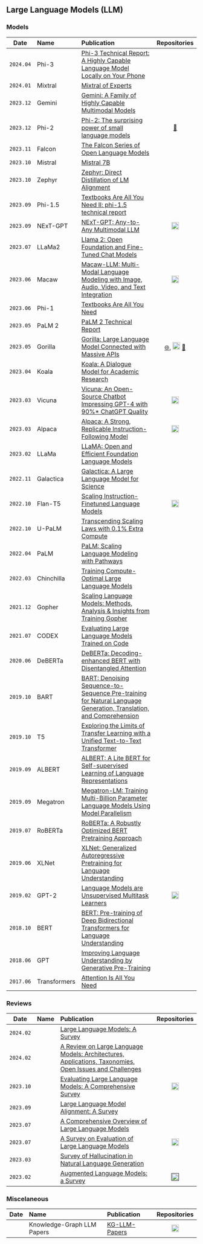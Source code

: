 ## Large Language Models (LLM)

### Models

<!-- 
[<img src="../assets/github.png" width="20" />]()
[🤗]() 
[🌐]()
-->


|   Date    |     Name     | Publication | Repositories |
| :-------: | :---------- | :--------- | :---------: |
| `2024.04` | Phi-3         | [Phi-3 Technical Report: A Highly Capable Language Model Locally on Your Phone](https://arxiv.org/abs/2404.14219v3) |  |
| `2024.01` | Mixtral       | [Mixtral of Experts](https://arxiv.org/abs/2401.04088) |  |
| `2023.12` | Gemini        | [Gemini: A Family of Highly Capable Multimodal Models](https://arxiv.org/abs/2312.11805) |  |
| `2023.12` | Phi-2         | [Phi-2: The surprising power of small language models](https://www.microsoft.com/en-us/research/blog/phi-2-the-surprising-power-of-small-language-models/) | [🤗](https://huggingface.co/microsoft/phi-2) |
| `2023.11` | Falcon        | [The Falcon Series of Open Language Models](https://arxiv.org/abs/2311.16867) |  |
| `2023.10` | Mistral       | [Mistral 7B](https://arxiv.org/abs/2310.06825) |  |
| `2023.10` | Zephyr        | [Zephyr: Direct Distillation of LM Alignment](https://arxiv.org/abs/2310.16944) |  |
| `2023.09` | Phi-1.5       | [Textbooks Are All You Need II: phi-1.5 technical report](https://arxiv.org/abs/2309.05463) |  |
| `2023.09` | NExT-GPT      | [NExT-GPT: Any-to-Any Multimodal LLM](https://arxiv.org/abs/2309.05519) | [<img src="../assets/github.png" width="20" />](https://github.com/NExT-GPT/NExT-GPT) |
| `2023.07` | LLaMa2        | [Llama 2: Open Foundation and Fine-Tuned Chat Models](https://arxiv.org/abs/2307.09288) |  |
| `2023.06` | Macaw         | [Macaw-LLM: Multi-Modal Language Modeling with Image, Audio, Video, and Text Integration](https://arxiv.org/abs/2306.09093) | [<img src="../assets/github.png" width="20" />](https://github.com/lyuchenyang/Macaw-LLM) |
| `2023.06` | Phi-1         | [Textbooks Are All You Need](https://arxiv.org/abs/2306.11644) |  |
| `2023.05` | PaLM 2        | [PaLM 2 Technical Report](https://arxiv.org/abs/2305.10403) |  |
| `2023.05` | Gorilla       | [Gorilla: Large Language Model Connected with Massive APIs](https://arxiv.org/abs/2305.15334) | [🌐](https://gorilla.cs.berkeley.edu/), [<img src="../assets/github.png" width="20" />](https://github.com/ShishirPatil/gorilla) [🤗](https://huggingface.co/gorilla-llm) |
| `2023.04` | Koala         | [Koala: A Dialogue Model for Academic Research](https://bair.berkeley.edu/blog/2023/04/03/koala/) |  |
| `2023.03` | Vicuna        | [Vicuna: An Open-Source Chatbot Impressing GPT-4 with 90%* ChatGPT Quality](https://lmsys.org/blog/2023-03-30-vicuna/) | [<img src="../assets/github.png" width="20" />](https://github.com/lm-sys/FastChat) |
| `2023.03` | Alpaca        | [Alpaca: A Strong, Replicable Instruction-Following Model](https://crfm.stanford.edu/2023/03/13/alpaca.html) | [<img src="../assets/github.png" width="20" />](https://github.com/tatsu-lab/stanford_alpaca) |
| `2023.02` | LLaMa         | [LLaMA: Open and Efficient Foundation Language Models](https://arxiv.org/abs/2302.13971) |  |
| `2022.11` | Galactica     | [Galactica: A Large Language Model for Science](https://arxiv.org/abs/2211.09085) |  |
| `2022.10` | Flan-T5       | [Scaling Instruction-Finetuned Language Models](https://arxiv.org/abs/2210.11416) | [<img src="../assets/github.png" width="20" />](https://github.com/google-research/t5x/blob/main/docs/models.md#flan-t5-checkpoints) |
| `2022.10` | U-PaLM        | [Transcending Scaling Laws with 0.1% Extra Compute](https://arxiv.org/abs/2210.11399) |  |
| `2022.04` | PaLM          | [PaLM: Scaling Language Modeling with Pathways](https://arxiv.org/abs/2204.02311) |  |
| `2022.03` | Chinchilla    | [Training Compute-Optimal Large Language Models](https://arxiv.org/abs/2203.15556) |  |
| `2021.12` | Gopher        | [Scaling Language Models: Methods, Analysis & Insights from Training Gopher](https://arxiv.org/abs/2112.11446) |  |
| `2021.07` | CODEX         | [Evaluating Large Language Models Trained on Code](https://arxiv.org/abs/2107.03374) |  |
| `2020.06` | DeBERTa       | [DeBERTa: Decoding-enhanced BERT with Disentangled Attention](https://arxiv.org/abs/2006.03654) |  |
| `2019.10` | BART          | [BART: Denoising Sequence-to-Sequence Pre-training for Natural Language Generation, Translation, and Comprehension](https://arxiv.org/abs/1910.13461) |  |
| `2019.10` | T5            | [Exploring the Limits of Transfer Learning with a Unified Text-to-Text Transformer](https://arxiv.org/abs/1910.10683) |  |
| `2019.09` | ALBERT        | [ALBERT: A Lite BERT for Self-supervised Learning of Language Representations](https://arxiv.org/abs/1909.11942) |  |
| `2019.09` | Megatron      | [Megatron-LM: Training Multi-Billion Parameter Language Models Using Model Parallelism](https://arxiv.org/abs/1909.08053) |  |
| `2019.07` | RoBERTa       | [RoBERTa: A Robustly Optimized BERT Pretraining Approach](https://arxiv.org/abs/1907.11692) |  |
| `2019.06` | XLNet         | [XLNet: Generalized Autoregressive Pretraining for Language Understanding](https://arxiv.org/abs/1906.08237) |  |
| `2019.02` | GPT-2         | [Language Models are Unsupervised Multitask Learners](https://d4mucfpksywv.cloudfront.net/better-language-models/language_models_are_unsupervised_multitask_learners.pdf) | [<img src="../assets/github.png" width="20" />](https://github.com/openai/gpt-2) |
| `2018.10` | BERT          | [BERT: Pre-training of Deep Bidirectional Transformers for Language Understanding](https://arxiv.org/abs/1810.04805) |  |
| `2018.06` | GPT           | [Improving Language Understanding by Generative Pre-Training](https://cdn.openai.com/research-covers/language-unsupervised/language_understanding_paper.pdf) |  |
| `2017.06` | Transformers  | [Attention Is All You Need](https://arxiv.org/abs/1706.03762) |  |

### Reviews

|   Date    |     Name     | Publication | Repositories |
| :-------: | :---------- | :--------- | :---------: |
| `2024.02` |  | [Large Language Models: A Survey](https://arxiv.org/abs/2402.06196) | |
| `2024.02` |  | [A Review on Large Language Models: Architectures, Applications, Taxonomies, Open Issues and Challenges](https://ieeexplore.ieee.org/document/10433480) | |
| `2023.10` |  | [Evaluating Large Language Models: A Comprehensive Survey](https://arxiv.org/abs/2310.19736) | [<img src="../assets/github.png" width="20" />](https://github.com/tjunlp-lab/Awesome-LLMs-Evaluation-Papers) |
| `2023.09` |  | [Large Language Model Alignment: A Survey](https://arxiv.org/abs/2309.15025) |  |
| `2023.07` |  | [A Comprehensive Overview of Large Language Models](https://arxiv.org/abs/2307.06435) |  |
| `2023.07` |  | [A Survey on Evaluation of Large Language Models](https://arxiv.org/abs/2307.03109) | [<img src="../assets/github.png" width="20" />](https://github.com/MLGroupJLU/LLM-eval-survey) |
| `2023.03` |  | [Survey of Hallucination in Natural Language Generation](https://dl.acm.org/doi/10.1145/3571730) |  |
| `2023.02` |  | [Augmented Language Models: a Survey](https://arxiv.org/abs/2302.07842) | [<img src="../assets/github.png" width="20" />]() |



### Miscelaneous

|   Date    |     Name      | Publication | Repositories |
| :-------: | :----------   | :--------- | :---------: |
|  | Knowledge-Graph LLM Papers | [KG-LLM-Papers]() | [<img src="../assets/github.png" width="20" />](https://github.com/zjukg/KG-LLM-Papers) |

